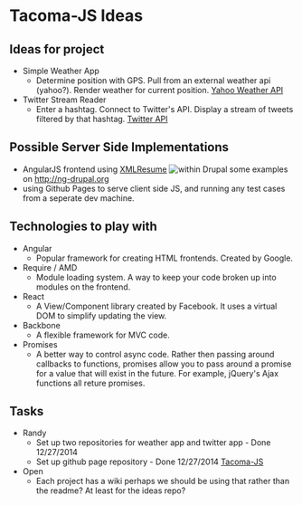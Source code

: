 
# Tacoma-JS Ideas


## Ideas for project

- Simple Weather App
  - Determine position with GPS. Pull from an external weather api (yahoo?). Render weather for current position. [Yahoo Weather API](https://developer.yahoo.com/weather/)
- Twitter Stream Reader
  - Enter a hashtag. Connect to Twitter's API. Display a stream of tweets filtered by that hashtag. [Twitter API](https://dev.twitter.com/)

## Possible Server Side Implementations
- AngularJS frontend using [XMLResume](http://www.xml-resume.com/d/) ![within Drupal](http://www.xml-resume.com/d/sites/all/themes/bootstrap/logo.png) some examples on http://ng-drupal.org
- using Github Pages to serve client side JS, and running any test cases from a seperate dev machine.


## Technologies to play with

- Angular
  - Popular framework for creating HTML frontends. Created by Google.
- Require / AMD
  - Module loading system. A way to keep your code broken up into modules on the frontend.
- React
  - A View/Component library created by Facebook. It uses a virtual DOM to simplify updating the view.
- Backbone
  - A flexible framework for MVC code.
- Promises
  - A better way to control async code. Rather then passing around callbacks to functions, promises allow you to pass around a promise for a value that will exist in the future. For example, jQuery's Ajax functions all reture promises.

## Tasks

- Randy
  - Set up two repositories for weather app and twitter app - Done 12/27/2014
  - Set up github page repository - Done 12/27/2014 [Tacoma-JS](http://tacoma-js.github.io/)
- Open
  - Each project has a wiki perhaps we should be using that rather than the readme? At least for the ideas repo?
  